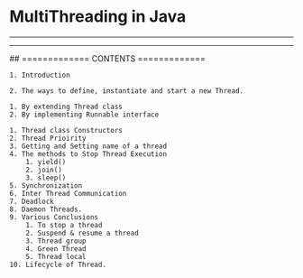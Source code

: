 # MultiThreading in Java
<hr>
<hr>
## =============    CONTENTS    =============


    1. Introduction

    2. The ways to define, instantiate and start a new Thread.

    1. By extending Thread class
    2. By implementing Runnable interface

    1. Thread class Constructors
    2. Thread Prioirity
    3. Getting and Setting name of a thread
    4. The methods to Stop Thread Execution
        1. yield()
        2. join()
        3. sleep()
    5. Synchronization
    6. Inter Thread Communication
    7. Deadlock
    8. Daemon Threads.
    9. Various Conclusions
        1. To stop a thread
        2. Suspend & resume a thread
        3. Thread group
        4. Green Thread
        5. Thread local
    10. Lifecycle of Thread.
